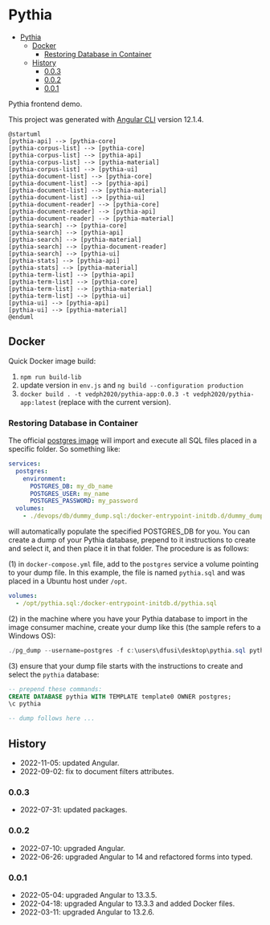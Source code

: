 # Pythia

- [Pythia](#pythia)
  - [Docker](#docker)
    - [Restoring Database in Container](#restoring-database-in-container)
  - [History](#history)
    - [0.0.3](#003)
    - [0.0.2](#002)
    - [0.0.1](#001)

Pythia frontend demo.

This project was generated with [Angular CLI](https://github.com/angular/angular-cli) version 12.1.4.

```plantuml
@startuml
[pythia-api] --> [pythia-core]
[pythia-corpus-list] --> [pythia-core]
[pythia-corpus-list] --> [pythia-api]
[pythia-corpus-list] --> [pythia-material]
[pythia-corpus-list] --> [pythia-ui]
[pythia-document-list] --> [pythia-core]
[pythia-document-list] --> [pythia-api]
[pythia-document-list] --> [pythia-material]
[pythia-document-list] --> [pythia-ui]
[pythia-document-reader] --> [pythia-core]
[pythia-document-reader] --> [pythia-api]
[pythia-document-reader] --> [pythia-material]
[pythia-search] --> [pythia-core]
[pythia-search] --> [pythia-api]
[pythia-search] --> [pythia-material]
[pythia-search] --> [pythia-document-reader]
[pythia-search] --> [pythia-ui]
[pythia-stats] --> [pythia-api]
[pythia-stats] --> [pythia-material]
[pythia-term-list] --> [pythia-api]
[pythia-term-list] --> [pythia-core]
[pythia-term-list] --> [pythia-material]
[pythia-term-list] --> [pythia-ui]
[pythia-ui] --> [pythia-api]
[pythia-ui] --> [pythia-material]
@enduml
```

## Docker

Quick Docker image build:

1. `npm run build-lib`
2. update version in `env.js` and `ng build --configuration production`
3. `docker build . -t vedph2020/pythia-app:0.0.3 -t vedph2020/pythia-app:latest` (replace with the current version).

### Restoring Database in Container

The official [postgres image](https://hub.docker.com/_/postgres/) will import and execute all SQL files placed in a specific folder. So something like:

```yaml
services:
  postgres:
    environment:
      POSTGRES_DB: my_db_name
      POSTGRES_USER: my_name
      POSTGRES_PASSWORD: my_password
  volumes:
    - ./devops/db/dummy_dump.sql:/docker-entrypoint-initdb.d/dummy_dump.sql
```

will automatically populate the specified POSTGRES_DB for you. You can create a dump of your Pythia database, prepend to it instructions to create and select it, and then place it in that folder. The procedure is as follows:

(1) in `docker-compose.yml` file, add to the `postgres` service a volume pointing to your dump file. In this example, the file is named `pythia.sql` and was placed in a Ubuntu host under `/opt`.

```yaml
volumes:
  - /opt/pythia.sql:/docker-entrypoint-initdb.d/pythia.sql
```

(2) in the machine where you have your Pythia database to import in the image consumer machine, create your dump like this (the sample refers to a Windows OS):

```ps1
./pg_dump --username=postgres -f c:\users\dfusi\desktop\pythia.sql pythia
```

(3) ensure that your dump file starts with the instructions to create and select the `pythia` database:

```sql
-- prepend these commands:
CREATE DATABASE pythia WITH TEMPLATE template0 OWNER postgres;
\c pythia

-- dump follows here ...
```

## History

- 2022-11-05: updated Angular.
- 2022-09-02: fix to document filters attributes.

### 0.0.3

- 2022-07-31: updated packages.

### 0.0.2

- 2022-07-10: upgraded Angular.
- 2022-06-26: upgraded Angular to 14 and refactored forms into typed.

### 0.0.1

- 2022-05-04: upgraded Angular to 13.3.5.
- 2022-04-18: upgraded Angular to 13.3.3 and added Docker files.
- 2022-03-11: upgraded Angular to 13.2.6.
